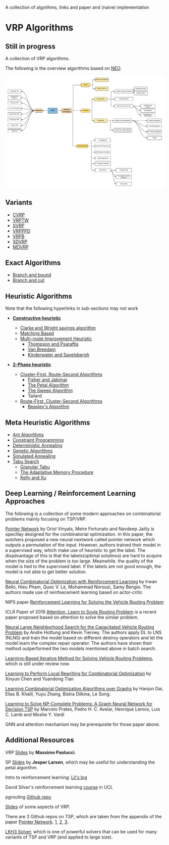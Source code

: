 A collection of algotihms, links and paper and (naive) implementation

# VRP Algorithms
## Still in progress

A collection of VRP algorithms.

The following is the overview algorithms based on [NEO](http://neo.lcc.uma.es/vrp/solution-methods/).

![Overview](https://github.com/4342315yc/VRP-Algorithms/blob/master/Images/Overview.png)

## Variants
* [CVRP](https://github.com/4342315yc/VRP-Algorithms/blob/master/Variants/README.md#capacitated-vrpcvrp)
* [VRPTW](https://github.com/4342315yc/VRP-Algorithms/blob/master/Variants/README.md#vrp-with-time-windowvrptw)
* [SVRP](https://github.com/4342315yc/VRP-Algorithms/blob/master/Variants/README.md#stochastic-vrpsvrp)
* [VRPPPD](https://github.com/4342315yc/VRP-Algorithms/blob/master/Variants/README.md#vrp-with-pick-up-and-deliveringvrppd)
* [VRPB](https://github.com/4342315yc/VRP-Algorithms/blob/master/Variants/README.md#vrp-with-backhaulsvrpb)
* [SDVRP](https://github.com/4342315yc/VRP-Algorithms/blob/master/Variants/README.md#stochastic-vrpsvrp)
* [MDVRP](https://github.com/4342315yc/VRP-Algorithms/blob/master/Variants/README.md#multiple-depot-vrpmdvrp)

## Exact Algorithms
* [Branch and bound](https://github.com/4342315yc/VRP-Algorithms/tree/master/Exact)
* [Branch and cut](https://github.com/4342315yc/VRP-Algorithms/tree/master/Exact)

## Heuristic Algorithms

Note that the following hyperlinks in sub-sections may not work

* **[Constructive heuristic](https://github.com/4342315yc/VRP-Algorithms/tree/master/Heuristic/Constructive)**
  * [Clarke and Wright savings algorithm](https://github.com/4342315yc/VRP-Algorithms/tree/master/Heuristic/Constructive/#clarke-and-wright-savings-algorithm)
  * [Matching Based](https://github.com/4342315yc/VRP-Algorithms/tree/master/Heuristic/Constructive/#matching-based)
  * [Multi-route Improvement Heuristic](https://github.com/4342315yc/VRP-Algorithms/tree/master/Heuristic/Constructive/#multi-route-improvement-heuristic)
    * [Thompson and Psaraftis](https://github.com/4342315yc/VRP-Algorithms/tree/master/Heuristic/Constructive/#thompson-and-psaraftic)
    * [Van Breedam](https://github.com/4342315yc/VRP-Algorithms/tree/master/Heuristic/Constructive/#van-breedam)
    * [Kinderwater and Savelsbergh](https://github.com/4342315yc/VRP-Algorithms/tree/master/Heuristic/Constructive/kinderwater-and-savesbergh)

* **[2-Phase heuristic](https://github.com/4342315yc/VRP-Algorithms/tree/master/Heuristic/2-Phase)**
  * [Cluster-First, Route-Second Algorithms](https://github.com/4342315yc/VRP-Algorithms/tree/master/Heuristic/2-Phase/#cluster-first-route-second-algorithms)
    * [Fisher and Jakimar](https://github.com/4342315yc/VRP-Algorithms/tree/master/Heuristic/2-Phase/#fisher-and-jakimar)
    * [The Petal Algorithm](https://github.com/4342315yc/VRP-Algorithms/tree/master/Heuristic/2-Phase/#the-petal-algorithm)
    * [The Sweep Algorithm](https://github.com/4342315yc/VRP-Algorithms/tree/master/Heuristic/2-Phase/#the-sweep-algorithm)
    * Tailard
  * [Route-First, Cluster-Second Algorithms](https://github.com/4342315yc/VRP-Algorithms/tree/master/Heuristic/2-Phase/#route-first-cluster-second-algorithms)
    * [Beasley's Algorithm](https://github.com/4342315yc/VRP-Algorithms/tree/master/Heuristic/2-Phase/#beasleys-algorithm)

## Meta Heuristic Algorithms
* [Ant Algorithms](https://github.com/4342315yc/VRP-Algorithms/tree/master/Meta-Heuristic#ant-algorithms)
* [Constraint Programming](https://github.com/4342315yc/VRP-Algorithms/tree/master/Meta-Heuristic#constraint-programming)
* [Deterministic Annealing](https://github.com/4342315yc/VRP-Algorithms/tree/master/Meta-Heuristic#deterministic-annealing)
* [Genetic Algorithms](https://github.com/4342315yc/VRP-Algorithms/tree/master/Meta-Heuristic#genetic-algorithms)
* [Simulated Annealing](https://github.com/4342315yc/VRP-Algorithms/tree/master/Meta-Heuristic#simulated-annealing)
* [Tabu Search](https://github.com/4342315yc/VRP-Algorithms/tree/master/Meta-Heuristic#tabu-search)
  * [Granular Tabu](https://github.com/4342315yc/VRP-Algorithms/tree/master/Meta-Heuristic#granular-search)
  * [The Adaptative Memory Procedure](https://github.com/4342315yc/VRP-Algorithms/tree/master/Meta-Heuristic#the-adaptative-memory-procedure)
  * [Kelly and Xu](https://github.com/4342315yc/VRP-Algorithms/tree/master/Meta-Heuristic#kelly-and-xu)
  
## Deep Learning / Reinforcement Learning Approaches

The following is a collection of some modern approaches on combinatorial problems mainly focusing on TSP/VRP.

[Pointer Network](https://arxiv.org/pdf/1506.03134.pdf) by Oriol Vinyals, Meire Fortunato and Navdeep Jaitly is specillay designed for the combinatorial optimization. In this paper, the autohers proposed a new neural nextwork called pointer network which outputs a permutation of the input. However, authors trained their model in a supervised way, which make use of heuristic to get the label. The disadvantage of this is that the labels(optimal solutinos) are hard to acquire when the size of the problem is too large. Meanwhile. the quality of the model is tied to the supervised label. If the labels are not good enough, the model is not able to get better solution.

[Neural Combinatorial Optimization with Reinforcement Learning](https://arxiv.org/pdf/1611.09940.pdf) by Irwan Bello, Hieu Pham, Quoc V. Le, Mohammad Norouzi, Samy Bengio. The authors made use of reinfoecement learning based on actor-critic

NIPS paper [Reinforcement Learning for Solving the Vehicle Routing Problem](https://arxiv.org/abs/1802.04240)

ICLR Paper of 2019 [Attention, Learn to Sovle Routing Problem](https://openreview.net/pdf?id=ByxBFsRqYm) is a recent paper proposed based on attention to solve the similar problem.

[Neural Large Neighborhood Search for the Capacitated Vehicle Routing Problem](https://arxiv.org/pdf/1911.09539.pdf) by Andre Hottung and Kevin Tierney. The authors apply DL to LNS (NLNS) and train the model based on different destroy operators and let the model learn the complex repair operator. The authors have shoen their method outperformed the two models mentioned above in batch search.

[Learning-Based Iterative Method for Solving Vehicle Routing Problems](https://openreview.net/pdf?id=BJe1334YDH), which is still under review now.

[Learning to Perform Local Rewriting for Combinatorial Optimization](https://arxiv.org/pdf/1810.00337.pdf) by Xinyun Chen and Yuandong Tian

[Learning Combinatorial Optimization Algorithms over Graphs](https://arxiv.org/pdf/1704.01665.pdf) by Hanjun Dai, Elias B. Khalil, Yuyu Zhang, Bistra Dilkina, Le Song.

[Learning to Solve NP-Complete Problems: A Graph Neural Network for Decision TSP](https://arxiv.org/pdf/1809.02721.pdf) by Marcelo Prates, Pedro H. C. Avelar, Henrique Lemos, Luis C. Lamb and Moshe Y. Vardi

GNN and attention mechanism may be prerequisite for those paper above.

## Additional Resources
VRP [Slides](http://www.discovery.dist.unige.it/didattica/LS/VRP.pdf) by **Massimo Paolucci**.

SP [Slides](http://www2.imm.dtu.dk/courses/02735/sppintro.pdf) by **Jesper Larsen**, which may be useful for understanding the petal algorithm.

Intro to reinforcement learning: [Lil's log](https://lilianweng.github.io/lil-log/tag/reinforcement-learning)

David Silver's reinforcement learning [course](http://www0.cs.ucl.ac.uk/staff/d.silver/web/Teaching.html) in UCL 

pgrouting [Github repo](https://github.com/pgRouting/pgrouting/wiki/VRP-Algorithms)

[Slides](https://imada.sdu.dk/~marco/Teaching/Fall2008/DM87/Slides/dm87-lec19-2x2.pdf) of some aspects of VRP.

There are 3 Github repos on TSP, which are taken from the appendix of the paper [Pointer Network](https://arxiv.org/pdf/1506.03134.pdf).
[1](https://github.com/dmishin/tsp-solver), [2](https://github.com/samlbest/traveling-salesman), [3](https://github.com/beckysag/traveling-salesman).

[LKH3 Solver](http://akira.ruc.dk/~keld/research/LKH-3/LKH-3_REPORT.pdf), which is one of powerful solvers that can be used for many variants of TSP and VRP (and applied to large size).
